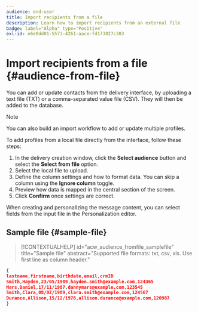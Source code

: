 ```yaml
---
audience: end-user
title: Import recipients from a file
description: Learn how to import recipients from an external file
badge: label="Alpha" type="Positive"
exl-id: e6e0dd01-5573-4261-aace-fd173827c383
---
```

# Import recipients from a file {#audience-from-file}

You can add or update contacts from the delivery interface, by uploading a text file (TXT) or a comma-separated value file (CSV). They will then be added to the database. 

>[!NOTE]
>
>You can also build an import workflow to add or update multiple profiles.  


To add profiles from a local file directly from the interface, follow these steps:

1. In the delivery creation window, click the **Select audience** button and select the **Select from file** option.
1. Select the local file to upload.
1. Define the column settings and how to format data. You can skip a column using the **Ignore column** toggle.
1. Preview how data is mapped in the central section of the screen.
1. Click **Confirm** once settings are correct.

When creating and personalizing the message content, you can select fields from the input file in the Personalization editor.

## Sample file {#sample-file}

>[!CONTEXTUALHELP]
>id="acw_audience_fromfile_samplefile"
>title="Sample file"
>abstract="Supported file formats: txt, csv, xls. Use first line as column header."


```json
{
lastname,firstname,birthdate,email,crmID
Smith,Hayden,23/05/1989,hayden.smith@example.com,124365
Mars,Daniel,17/11/1987,dannymars@example.com,123545
Smith,Clara,08/02/1989,clara.smith@example.com,124567
Durance,Allison,15/12/1978,allison.durance@example.com,120987
}
```
